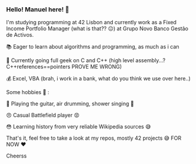### Hello! Manuel here! 👋

  I'm studying programming at 42 Lisbon and currently work as a Fixed Income Portfolio Manager (what is that?? :neutral_face:) at Grupo Novo Banco Gestão de Activos.

:books: Eager to learn about algorithms and programming, as much as i can

:musical_keyboard: Currently going full geek on C and C++ (high level assembly...? C++references==pointers PROVE ME WRONG)

:moneybag: Excel, VBA (brah, i work in a bank, what do you think we use over here..)




Some hobbies :rocket: :

:guitar: Playing the guitar, air drumming, shower singing :microphone:

:angry: Casual Battlefield player :rage:

:flushed: Learning history from very reliable Wikipedia sources :sweat_smile:



That's it, feel free to take a look at my repos, mostly 42 projects :sweat_smile: FOR NOW :heart:

Cheerss
